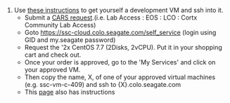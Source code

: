 1. Use [these instructions](https://seagatetechnology-my.sharepoint.com/:w:/g/personal/trent_geerdes_seagate_com/EVmAOIGpAftLvKeA0BmmTtABVCGMZUBiVZCat4qLXniSsg?e=uBt3x6) to get yourself a development VM and ssh into it.
   - Submit a [CARS request](https://request.seagate.com/oim).(i.e. Lab Access : EOS : LCO : Cortx Community Lab Access)
   - Goto https://ssc-cloud.colo.seagate.com/self_service (login using GID and my.seagate password)
   - Request the '2x CentOS 7.7 (2Disks, 2vCPU).  Put it in your shopping cart and check out.
   - Once your order is approved, go to the 'My Services' and click on your approved VM.
   - Then copy the name, X, of one of your approved virtual machines (e.g. ssc-vm-c-409) and ssh to {X}.colo.seagate.com
   - This [page](https://seagatetechnology.sharepoint.com/sites/EOS.Lab/SitePages/Home.aspx) also has instructions
